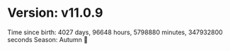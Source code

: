 # Version: v11.0.9
Time since birth: 4027 days, 96648 hours, 5798880 minutes, 347932800 seconds
Season: Autumn 🍁
